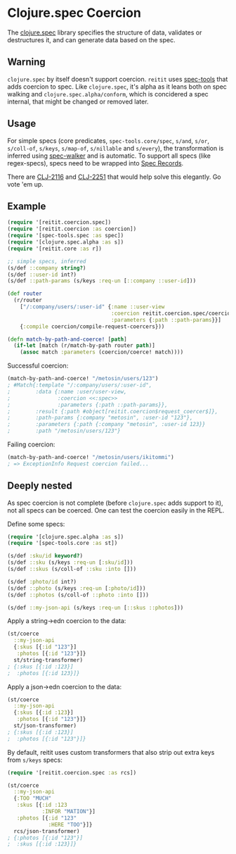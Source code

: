 # Clojure.spec Coercion

The [clojure.spec](https://clojure.org/guides/spec) library specifies the structure of data, validates or destructures it, and can generate data based on the spec.

## Warning

`clojure.spec` by itself doesn't support coercion. `reitit` uses [spec-tools](https://github.com/metosin/spec-tools) that adds coercion to spec. Like `clojure.spec`, it's alpha as it leans both on spec walking and `clojure.spec.alpha/conform`, which is concidered a spec internal, that might be changed or removed later.

## Usage

For simple specs (core predicates, `spec-tools.core/spec`, `s/and`, `s/or`, `s/coll-of`, `s/keys`, `s/map-of`, `s/nillable` and `s/every`), the transformation is inferred using [spec-walker](https://github.com/metosin/spec-tools#spec-walker) and is automatic. To support all specs (like regex-specs), specs need to be wrapped into [Spec Records](https://github.com/metosin/spec-tools/blob/master/README.md#spec-records).

There are [CLJ-2116](https://dev.clojure.org/jira/browse/CLJ-2116) and [CLJ-2251](https://dev.clojure.org/jira/browse/CLJ-2251) that would help solve this elegantly. Go vote 'em up.

## Example

```clj
(require '[reitit.coercion.spec])
(require '[reitit.coercion :as coercion])
(require '[spec-tools.spec :as spec])
(require '[clojure.spec.alpha :as s])
(require '[reitit.core :as r])

;; simple specs, inferred
(s/def ::company string?)
(s/def ::user-id int?)
(s/def ::path-params (s/keys :req-un [::company ::user-id]))

(def router
  (r/router
    ["/:company/users/:user-id" {:name ::user-view
                                 :coercion reitit.coercion.spec/coercion
                                 :parameters {:path ::path-params}}]
    {:compile coercion/compile-request-coercers}))

(defn match-by-path-and-coerce! [path]
  (if-let [match (r/match-by-path router path)]
    (assoc match :parameters (coercion/coerce! match))))
```

Successful coercion:

```clj
(match-by-path-and-coerce! "/metosin/users/123")
; #Match{:template "/:company/users/:user-id",
;        :data {:name :user/user-view,
;               :coercion <<:spec>>
;               :parameters {:path ::path-params}},
;        :result {:path #object[reitit.coercion$request_coercer$]},
;        :path-params {:company "metosin", :user-id "123"},
;        :parameters {:path {:company "metosin", :user-id 123}}
;        :path "/metosin/users/123"}
```

Failing coercion:

```clj
(match-by-path-and-coerce! "/metosin/users/ikitommi")
; => ExceptionInfo Request coercion failed...
```

## Deeply nested

As spec coercion is not complete (before `clojure.spec` adds support to it), not all specs can be coerced. One can test the coercion easily in the REPL.

Define some specs:

```clj
(require '[clojure.spec.alpha :as s])
(require '[spec-tools.core :as st])

(s/def :sku/id keyword?)
(s/def ::sku (s/keys :req-un [:sku/id]))
(s/def ::skus (s/coll-of ::sku :into []))

(s/def :photo/id int?)
(s/def ::photo (s/keys :req-un [:photo/id]))
(s/def ::photos (s/coll-of ::photo :into []))

(s/def ::my-json-api (s/keys :req-un [::skus ::photos]))
```

Apply a string->edn coercion to the data:

```clj
(st/coerce
  ::my-json-api
  {:skus [{:id "123"}]
   :photos [{:id "123"}]}
  st/string-transformer)
; {:skus [{:id :123}]
;  :photos [{:id 123}]}
```

Apply a json->edn coercion to the data:

```clj
(st/coerce
  ::my-json-api
  {:skus [{:id :123}]
   :photos [{:id "123"}]}
  st/json-transformer)
; {:skus [{:id :123}]
;  :photos [{:id "123"}]}
```

By default, reitit uses custom transformers that also strip out extra keys from `s/keys` specs:

```clj
(require '[reitit.coercion.spec :as rcs])

(st/coerce
  ::my-json-api
  {:TOO "MUCH"
   :skus [{:id :123
           :INFOR "MATION"}]
   :photos [{:id "123"
             :HERE "TOO"}]}
  rcs/json-transformer)
; {:photos [{:id "123"}]
;  :skus [{:id :123}]}
```
